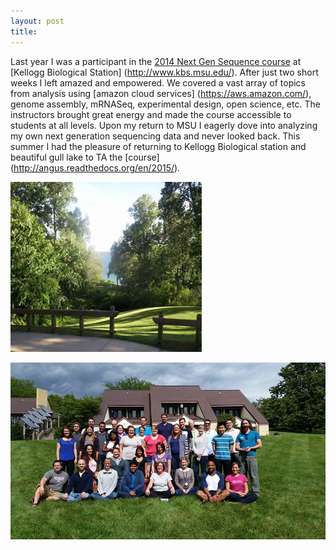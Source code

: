 ```yaml
---
layout: post
title: 
---
```


Last year I was a participant in the [2014 Next Gen Sequence course](http://angus.readthedocs.org/en/2014/) at [Kellogg Biological Station] (http://www.kbs.msu.edu/). After just two short weeks I left amazed and empowered. We covered a vast array of topics from analysis using [amazon cloud services] (https://aws.amazon.com/), genome assembly, mRNASeq, experimental design, open science, etc. The instructors brought great energy and made the course accessible to students at all levels. Upon my return to MSU I eagerly dove into analyzing my own next generation sequencing data and never looked back. 
This summer I had the pleasure of returning to Kellogg Biological station and beautiful gull lake to TA the [course] (http://angus.readthedocs.org/en/2015/).

![alt text][Gull_Lake]

[Gull_Lake]: https://raw.githubusercontent.com/brooksph/brooksph.github.io/master/images/Gull_Lake.JPG "Gull_Lake" 

![alt text][NGS_Group_Photo]

[NGS_Group_Photo]: https://raw.githubusercontent.com/brooksph/brooksph.github.io/master/images/NGS_Group_Photo.jpg "NGS_Group_Photo"
